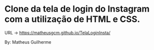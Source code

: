 <h1>Clone da tela de login do Instagram com a utilização de HTML e CSS.</h1>

URL -> https://matheusgcm.github.io/TelaLoginInsta/

By: Matheus Guilherme
